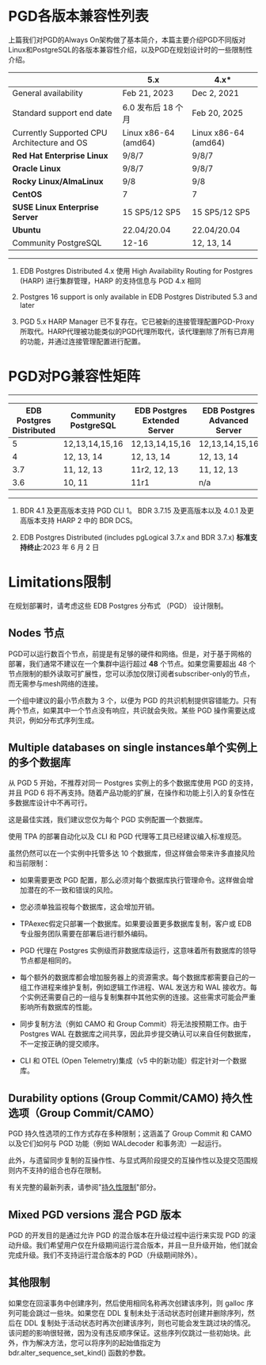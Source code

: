 
# PGD各版本兼容性列表
上篇我们对PGD的Always On架构做了基本简介，本篇主要介绍PGD不同版对Linux和PostgreSQL的各版本兼容性介绍，以及PGD在规划设计时的一些限制性介绍。

|                       | 5.x                      |  4.x\*
|-----------------------| -------------------------|----------------------
|General availability    |Feb 21, 2023              | Dec 2, 2021
|Standard support end  date  |6.0 发布后 18 个月         |Feb 20, 2025
|Currently Supported CPU Architecture and OS |Linux x86-64 (amd64)       |Linux x86-64 (amd64)
| **Red Hat Enterprise Linux**    |9/8/7                     | 9/8/7
|**Oracle Linux**        |9/8/7                      |9/8/7
|**Rocky Linux/AlmaLinux**  |9/8                     | 9/8
|**CentOS**             | 7                          |7
|**SUSE Linux Enterprise  Server**| 15 SP5/12 SP5             | 15 SP5/12 SP5
|**Ubuntu**              |22.04/20.04                |22.04/20.04
| Community PostgreSQL   | 12-16                     | 12, 13, 14
  ------------------------------------------------------------------------

1)  EDB Postgres Distributed 4.x 使用 High Availability Routing for Postgres (HARP) 进行集群管理，HARP 的支持信息与 PGD 4.x 相同

2)  Postgres 16 support is only available in EDB Postgres Distributed 5.3 and later
3)  PGD 5.x HARP Manager 已不复存在。它已被新的连接管理配置PGD-Proxy所取代。HARP代理被功能类似的PGD代理所取代，该代理删除了所有已弃用的功能，并通过连接管理配置进行配置。

# PGD对PG兼容性矩阵

  ------------------------------------------------------------------------------
 | **EDB Postgres Distributed**  |**Community  PostgreSQL**  | **EDB Postgres Extended Server**    |**EDB Postgres Advanced Server**    |**PGD CLI**          
  |--------------- |---------------- |-----------------| ------------------ |--------
  |5               |12,13,14,15,16   |12,13,14,15,16    |12,13,14,15,16     |5
  |4               |12, 13, 14       |12, 13, 14        |12, 13, 14         |1
  |3.7             |11, 12, 13       |11r2, 12, 13      |11, 12, 13         |n/a
  |3.6             |10, 11           |11r1              |n/a                |n/a
  ------------------------------------------------------------------------------

1)  BDR 4.1 及更高版本支持 PGD CLI 1。 BDR 3.7.15 及更高版本以及 4.0.1
    及更高版本支持 HARP 2 中的 BDR DCS。

2)  EDB Postgres Distributed (includes pgLogical 3.7.x and BDR 3.7.x) **标准支持终止**:2023 年 6 月 2 日

# Limitations限制

在规划部署时，请考虑这些 EDB Postgres 分布式 （PGD） 设计限制。

## Nodes 节点

PGD可以运行数百个节点，前提是有足够的硬件和网络。但是，对于基于网格的部署，我们通常不建议在一个集群中运行超过
**48** 个节点。如果您需要超出 48
个节点限制的额外读取可扩展性，您可以添加仅限订阅者subscriber-only的节点，而无需参与mesh网络的连接。

一个组中建议的最小节点数为 3 个，以便为 PGD
的共识机制提供容错能力。只有两个节点，如果其中一个节点没有响应，共识就会失败。某些
PGD 操作需要达成共识，例如分布式序列生成。

## Multiple databases on single instances单个实例上的多个数据库

从 PGD 5 开始，不推荐对同一 Postgres 实例上的多个数据库使用 PGD
的支持，并且 PGD 6
将不再支持。随着产品功能的扩展，在操作和功能上引入的复杂性在多数据库设计中不再可行。

这是最佳实践，我们建议您仅为每个 PGD 实例配置一个数据库。

使用 TPA 的部署自动化以及 CLI 和 PGD 代理等工具已经建议编入标准规范。

虽然仍然可以在一个实例中托管多达 10
个数据库，但这样做会带来许多直接风险和当前限制：

-   如果需要更改 PGD
    配置，那么必须对每个数据库执行管理命令。这样做会增加潜在的不一致和错误的风险。

-   您必须单独监视每个数据库，这会增加开销。

-   TPAexec假定只部署一个数据库。如果要设置更多数据库复制，客户或 EDB
    专业服务团队需要在部署后进行额外编码。

-   PGD 代理在 Postgres
    实例级而非数据库级运行，这意味着所有数据库的领导节点都是相同的。

-   每个额外的数据库都会增加服务器上的资源需求。每个数据库都需要自己的一组工作进程来维护复制，例如逻辑工作进程、WAL
    发送方和 WAL
    接收方。每个实例还需要自己的一组与复制集群中其他实例的连接。这些需求可能会严重影响所有数据库的性能。

-   同步复制方法（例如 CAMO 和 Group Commit）将无法按预期工作。由于
    Postgres WAL
    在数据库之间共享，因此异步提交确认可以来自任何数据库，不一定按正确的提交顺序。

-   CLI 和 OTEL (Open Telemetry)集成（v5
    中的新功能）假定针对一个数据库。

## Durability options (Group Commit/CAMO) 持久性选项（Group Commit/CAMO）

PGD​​ 持久性选项的工作方式存在多种限制；这涵盖了 Group Commit 和 CAMO
以及它们如何与 PGD 功能（例如 WALdecoder 和事务流）一起运行。

此外，与遗留同步复制的互操作性、与显式两阶段提交的互操作性以及提交范围规则内不支持的组合也存在限制。

有关完整的最新列表，请参阅"[持久性限制](https://www.enterprisedb.com/docs/pgd/latest/durability/limitations/)"部分。

## Mixed PGD versions 混合 PGD 版本

PGD​​ 的开发目的是通过允许 PGD 的混合版本在升级过程中运行来实现 PGD
的滚动升级。我们希望用户仅在升级期间运行混合版本，并且一旦升级开始，他们就会完成升级。我们不支持运行混合版本的
PGD（升级期间除外）。

## 其他限制

如果您在回滚事务中创建序列，然后使用相同名称再次创建该序列，则 galloc
序列可能会跳过一些块。如果您在 DDL
复制未处于活动状态时创建并删除序列，然后在 DDL
复制处于活动状态时再次创建该序列，则也可能会发生跳过块的情况。该问题的影响很轻微，因为没有违反顺序保证。这些序列仅跳过一些初始块。此外，作为解决方法，您可以将序列的起始值指定为
bdr.alter_sequence_set_kind() 函数的参数。
